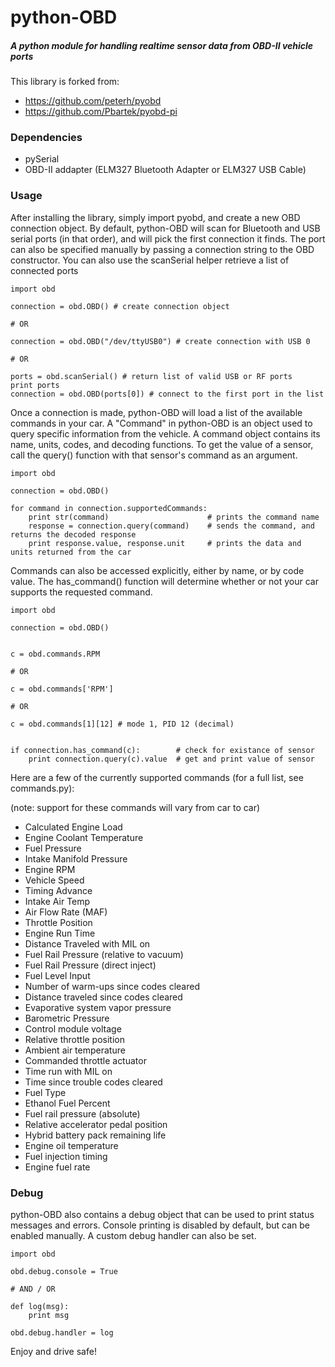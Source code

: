 python-OBD
========

##### A python module for handling realtime sensor data from OBD-II vehicle ports

This library is forked from:

+ https://github.com/peterh/pyobd
+ https://github.com/Pbartek/pyobd-pi


### Dependencies

+ pySerial
+ OBD-II addapter (ELM327 Bluetooth Adapter or ELM327 USB Cable)


### Usage

After installing the library, simply import pyobd, and create a new OBD connection object. By default, python-OBD will scan for Bluetooth and USB serial ports (in that order), and will pick the first connection it finds. The port can also be specified manually by passing a connection string to the OBD constructor. You can also use the scanSerial helper retrieve a list of connected ports

	import obd

	connection = obd.OBD() # create connection object

	# OR

	connection = obd.OBD("/dev/ttyUSB0") # create connection with USB 0

	# OR

	ports = obd.scanSerial() # return list of valid USB or RF ports
	print ports
	connection = obd.OBD(ports[0]) # connect to the first port in the list


Once a connection is made, python-OBD will load a list of the available commands in your car. A "Command" in python-OBD is an object used to query specific information from the vehicle. A command object contains its name, units, codes, and decoding functions. To get the value of a sensor, call the query() function with that sensor's command as an argument.

	import obd

	connection = obd.OBD()
	
	for command in connection.supportedCommands:
		print str(command)                      # prints the command name
		response = connection.query(command)    # sends the command, and returns the decoded response
		print response.value, response.unit     # prints the data and units returned from the car


Commands can also be accessed explicitly, either by name, or by code value. The has_command() function will determine whether or not your car supports the requested command.

	import obd

	connection = obd.OBD()


	c = obd.commands.RPM

	# OR

	c = obd.commands['RPM']

	# OR

	c = obd.commands[1][12] # mode 1, PID 12 (decimal)


	if connection.has_command(c):        # check for existance of sensor
		print connection.query(c).value  # get and print value of sensor


Here are a few of the currently supported commands (for a full list, see commands.py):

(note: support for these commands will vary from car to car)

+ Calculated Engine Load
+ Engine Coolant Temperature
+ Fuel Pressure
+ Intake Manifold Pressure
+ Engine RPM
+ Vehicle Speed
+ Timing Advance
+ Intake Air Temp
+ Air Flow Rate (MAF)
+ Throttle Position
+ Engine Run Time
+ Distance Traveled with MIL on
+ Fuel Rail Pressure (relative to vacuum)
+ Fuel Rail Pressure (direct inject)
+ Fuel Level Input
+ Number of warm-ups since codes cleared
+ Distance traveled since codes cleared
+ Evaporative system vapor pressure
+ Barometric Pressure
+ Control module voltage
+ Relative throttle position
+ Ambient air temperature
+ Commanded throttle actuator
+ Time run with MIL on
+ Time since trouble codes cleared
+ Fuel Type
+ Ethanol Fuel Percent
+ Fuel rail pressure (absolute)
+ Relative accelerator pedal position
+ Hybrid battery pack remaining life
+ Engine oil temperature
+ Fuel injection timing
+ Engine fuel rate


### Debug

python-OBD also contains a debug object that can be used to print status messages and errors. Console printing is disabled by default, but can be enabled manually. A custom debug handler can also be set.

	import obd

	obd.debug.console = True

	# AND / OR

	def log(msg):
		print msg

	obd.debug.handler = log

Enjoy and drive safe!
